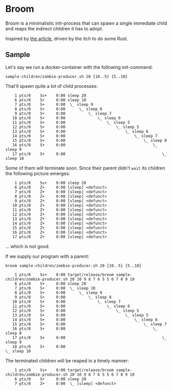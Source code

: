 # Broom

Broom is a minimalistic init-process that can spawn a single immediate child and reaps the indirect children it has to adopt.

Inspired by [the article](https://blog.phusion.nl/2015/01/20/docker-and-the-pid-1-zombie-reaping-problem/), driven by the itch to do some Rust.

## Sample

Let's say we run a docker-container with the following init-command:
```
sample-children/zombie-producer.sh 20 {10..5} {5..10}
```

That'll spawn quite a lot of child processes:
```
    1 pts/0    Ss+    0:00 sleep 20
    6 pts/0    S+     0:00 sleep 10
    7 pts/0    S+     0:00  \_ sleep 9
    8 pts/0    S+     0:00      \_ sleep 8
    9 pts/0    S+     0:00          \_ sleep 7
   10 pts/0    S+     0:00              \_ sleep 6
   11 pts/0    S+     0:00                  \_ sleep 5
   12 pts/0    S+     0:00                      \_ sleep 5
   13 pts/0    S+     0:00                          \_ sleep 6
   14 pts/0    S+     0:00                              \_ sleep 7
   15 pts/0    S+     0:00                                  \_ sleep 8
   16 pts/0    S+     0:00                                      \_ sleep 9
   17 pts/0    S+     0:00                                          \_ sleep 10
```


Some of them will terminate soon. Since their parent didn't `wait` its children the following picture emerges:
```
    1 pts/0    Ss+    0:00 sleep 20
    6 pts/0    Z+     0:00 [sleep] <defunct>
    7 pts/0    Z+     0:00 [sleep] <defunct>
    8 pts/0    Z+     0:00 [sleep] <defunct>
    9 pts/0    Z+     0:00 [sleep] <defunct>
   10 pts/0    Z+     0:00 [sleep] <defunct>
   11 pts/0    Z+     0:00 [sleep] <defunct>
   12 pts/0    Z+     0:00 [sleep] <defunct>
   13 pts/0    Z+     0:00 [sleep] <defunct>
   14 pts/0    Z+     0:00 [sleep] <defunct>
   15 pts/0    Z+     0:00 [sleep] <defunct>
   16 pts/0    Z+     0:00 [sleep] <defunct>
   17 pts/0    Z+     0:00 [sleep] <defunct>
```

... which is not good.



If we supply our program with a parent:
```
broom sample-children/zombie-producer.sh 20 {10..5} {5..10}
```

```
    1 pts/0    Ss+    0:00 target/release/broom sample-children/zombie-producer.sh 20 10 9 8 7 6 5 5 6 7 8 9 10
    6 pts/0    S+     0:00 sleep 20
    7 pts/0    S+     0:00  \_ sleep 10
    8 pts/0    S+     0:00      \_ sleep 9
    9 pts/0    S+     0:00          \_ sleep 8
   10 pts/0    S+     0:00              \_ sleep 7
   11 pts/0    S+     0:00                  \_ sleep 6
   12 pts/0    S+     0:00                      \_ sleep 5
   13 pts/0    S+     0:00                          \_ sleep 5
   14 pts/0    S+     0:00                              \_ sleep 6
   15 pts/0    S+     0:00                                  \_ sleep 7
   16 pts/0    S+     0:00                                      \_ sleep 8
   17 pts/0    S+     0:00                                          \_ sleep 9
   18 pts/0    S+     0:00                                              \_ sleep 10
```

The terminated children will be reaped in a timely manner:
```
    1 pts/0    Ss+    0:00 target/release/broom sample-children/zombie-producer.sh 20 10 9 8 7 6 5 5 6 7 8 9 10
    6 pts/0    S+     0:00 sleep 20
    7 pts/0    Z+     0:00  \_ [sleep] <defunct>
```
